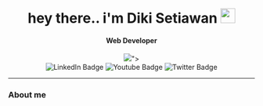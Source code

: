 

<h1 align="center">
  hey there.. i'm Diki Setiawan
  <img src="https://media.giphy.com/media/hvRJCLFzcasrR4ia7z/giphy.gif" width="30px"/>
</h1>
<h4 align="center"> Web Developer</h4>

<div align="center">
  <image src="https://media.giphy.com/media/Vnk8f29XU6GSZK8uGJ/giphy.gif">">
  
  <div id="badges">
  <img src="https://img.shields.io/badge/LinkedIn-blue?style=for-the-badge&logo=linkedin&logoColor=white" alt="LinkedIn Badge"/>
  <img src="https://img.shields.io/badge/YouTube-red?style=for-the-badge&logo=youtube&logoColor=white" alt="Youtube Badge"/>
  <img src="https://img.shields.io/badge/Twitter-blue?style=for-the-badge&logo=twitter&logoColor=white" alt="Twitter Badge"/>
</div>
<div id="badges">
<img src="https://komarev.com/ghpvc/?username=dikisetiawan1&style=flat-square&color=blue" alt=""/>
</div>

</div>
  <hr>
<h3>About me</h3>
  
  
 
  
  

